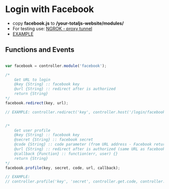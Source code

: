 # Login with Facebook

- copy **facebook.js** to __/your-totaljs-website/modules/__
- For testing use: [NGROK - proxy tunnel](https://ngrok.com/)
- [EXAMPLE](https://github.com/petersirka/total.js-modules/tree/master/facebook/example)

## Functions and Events

```javascript

var facebook = controller.module('facebook');

/*
	Get URL to login
	@key {String} :: facebook key
	@url {String} :: redirect after is authorized
	return {String}
*/
facebook.redirect(key, url);

// EXAMPLE: controller.redirect('key', controller.host('/login/facebook/'));


/*
	Get user profile
	@key {String} :: facebook key
	@secret {String} :: facebook secret
	@code {String} :: code parameter (from URL address - Facebook return this parameter)
	@url {String} :: redirect after is authorized (same URL as facebook.redirect())
	@callback {Function} :: function(err, user) {}
	return {String}
*/
facebook.profile(key, secret, code, url, callback);

// EXAMPLE:
// controller.profile('key', 'secret', controller.get.code, controller.host('/login/facebook/'), function(err, user) {});
```
